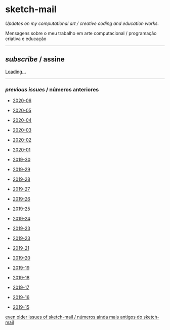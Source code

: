 # sketch-mail

*Updates on my computational art / creative coding and education works.*

Mensagens sobre o meu trabalho em arte computacional / programação criativa e educação 

---

## *subscribe* / assine


<script src="https://gumroad.com/js/gumroad-embed.js"></script>
<div class="gumroad-product-embed"><a href="https://villares.gumroad.com/l/sketch-mail">Loading...</a></div>

---

### *previous issues* / números anteriores

- [2020-06](https://abav.lugaralgum.com/sketch-mail/2020-06)

- [2020-05](https://abav.lugaralgum.com/sketch-mail/2020-05)

- [2020-04](https://abav.lugaralgum.com/sketch-mail/2020-04)

- [2020-03](https://abav.lugaralgum.com/sketch-mail/2020-03)

- [2020-02](https://abav.lugaralgum.com/sketch-mail/2020-02)

- [2020-01](https://abav.lugaralgum.com/sketch-mail/2020-01)

- [2019-30](https://abav.lugaralgum.com/sketch-mail/2019-30)

- [2019-29](https://abav.lugaralgum.com/sketch-mail/2019-29)

- [2019-28](https://abav.lugaralgum.com/sketch-mail/2019-28)

- [2019-27](https://abav.lugaralgum.com/sketch-mail/2019-27)

- [2019-26](https://abav.lugaralgum.com/sketch-mail/2019-26)

- [2019-25](https://abav.lugaralgum.com/sketch-mail/2019-25)

- [2019-24](https://abav.lugaralgum.com/sketch-mail/2019-24)

- [2019-23](https://abav.lugaralgum.com/sketch-mail/2019-23)

- [2019-23](https://abav.lugaralgum.com/sketch-mail/2019-22)

- [2019-21](https://abav.lugaralgum.com/sketch-mail/2019-21)

- [2019-20](https://abav.lugaralgum.com/sketch-mail/2019-20)

- [2019-19](https://abav.lugaralgum.com/sketch-mail/2019-19)

- [2019-18](https://abav.lugaralgum.com/sketch-mail/2019-18)

- [2019-17](https://abav.lugaralgum.com/sketch-mail/2019-17)

- [2019-16](https://abav.lugaralgum.com/sketch-mail/2019-16)

- [2019-15](https://abav.lugaralgum.com/sketch-mail/2019-15)

[even older issues of sketch-mail  / números ainda mais antigos do sketch-mail](https://github.com/villares/villares.github.io/tree/master/sketch-mail)
